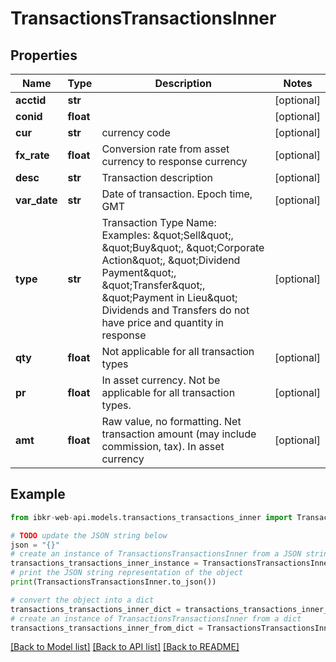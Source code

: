 # TransactionsTransactionsInner


## Properties

Name | Type | Description | Notes
------------ | ------------- | ------------- | -------------
**acctid** | **str** |  | [optional] 
**conid** | **float** |  | [optional] 
**cur** | **str** | currency code | [optional] 
**fx_rate** | **float** | Conversion rate from asset currency to response currency | [optional] 
**desc** | **str** | Transaction description | [optional] 
**var_date** | **str** | Date of transaction.  Epoch time, GMT | [optional] 
**type** | **str** | Transaction Type Name: Examples: \&quot;Sell\&quot;, \&quot;Buy\&quot;, \&quot;Corporate Action\&quot;, \&quot;Dividend Payment\&quot;, \&quot;Transfer\&quot;, \&quot;Payment in Lieu\&quot; Dividends and Transfers do not have price and quantity in response  | [optional] 
**qty** | **float** | Not applicable for all transaction types | [optional] 
**pr** | **float** | In asset currency. Not be applicable for all transaction types. | [optional] 
**amt** | **float** | Raw value, no formatting. Net transaction amount (may include commission, tax). In asset currency | [optional] 

## Example

```python
from ibkr-web-api.models.transactions_transactions_inner import TransactionsTransactionsInner

# TODO update the JSON string below
json = "{}"
# create an instance of TransactionsTransactionsInner from a JSON string
transactions_transactions_inner_instance = TransactionsTransactionsInner.from_json(json)
# print the JSON string representation of the object
print(TransactionsTransactionsInner.to_json())

# convert the object into a dict
transactions_transactions_inner_dict = transactions_transactions_inner_instance.to_dict()
# create an instance of TransactionsTransactionsInner from a dict
transactions_transactions_inner_from_dict = TransactionsTransactionsInner.from_dict(transactions_transactions_inner_dict)
```
[[Back to Model list]](../README.md#documentation-for-models) [[Back to API list]](../README.md#documentation-for-api-endpoints) [[Back to README]](../README.md)


